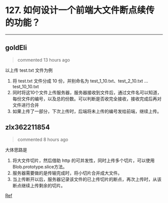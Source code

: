 
 # 127. 如何设计一个前端大文件断点续传的功能？ 
  
 ***
## goldEli 
 > commented 13 hours ago 

以上传 test.txt 文件为例

1. 将 test.txt 文件分成 10 份，并别命名为 test_1_10.txt、test_2_10.txt ... test_10_10.txt
2. 同时将这10个文件上传服务器，服务器接收到文件后，通过文件名可以知道，每份文件的编号，以及总的份数。可以判断是否收完全接收，接收完成后再对文件进行合并
3. 如果上传了一部分，下次上传时，后端将未上传的编号发给前端，继续上传。
## zlx362211854 
 > commented 8 hours ago 

大体思路是
1. 将大文件切片，然后借助 http 的可并发性，同时上传多个切片，可以使用Blob.prototype.slice方法。
2. 服务器需要做的是传输完成时，将小切片合并成大文件。
3. 当上传断开以后，服务器记录该文件的已上传切片的断点，再次上传时，从该断点继续上传剩余的切片。

[Ref](https://juejin.im/post/5dff8a26e51d4558105420ed)